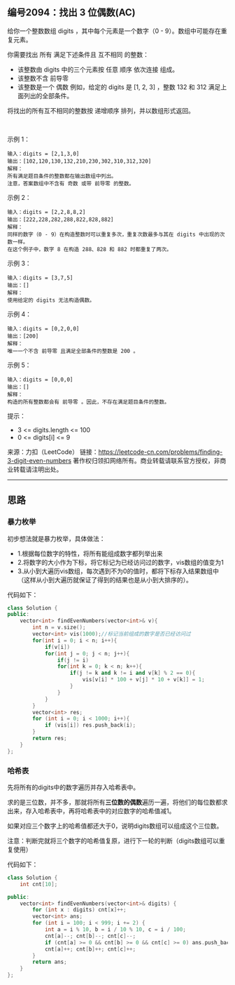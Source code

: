 ## 编号2094：找出 3 位偶数(AC)

给你一个整数数组 digits ，其中每个元素是一个数字（0 - 9）。数组中可能存在重复元素。

你需要找出 所有 满足下述条件且 互不相同 的整数：

* 该整数由 digits 中的三个元素按 任意 顺序 依次连接 组成。
* 该整数不含 前导零
* 该整数是一个 偶数
例如，给定的 digits 是 [1, 2, 3] ，整数 132 和 312 满足上面列出的全部条件。

将找出的所有互不相同的整数按 递增顺序 排列，并以数组形式返回。

 

示例 1：
```
输入：digits = [2,1,3,0]
输出：[102,120,130,132,210,230,302,310,312,320]
解释：
所有满足题目条件的整数都在输出数组中列出。 
注意，答案数组中不含有 奇数 或带 前导零 的整数。
```
示例 2：
```
输入：digits = [2,2,8,8,2]
输出：[222,228,282,288,822,828,882]
解释：
同样的数字（0 - 9）在构造整数时可以重复多次，重复次数最多与其在 digits 中出现的次数一样。 
在这个例子中，数字 8 在构造 288、828 和 882 时都重复了两次。 
```
示例 3：
```
输入：digits = [3,7,5]
输出：[]
解释：
使用给定的 digits 无法构造偶数。
```
示例 4：
```
输入：digits = [0,2,0,0]
输出：[200]
解释：
唯一一个不含 前导零 且满足全部条件的整数是 200 。
```
示例 5：
```
输入：digits = [0,0,0]
输出：[]
解释：
构造的所有整数都会有 前导零 。因此，不存在满足题目条件的整数。 
```
提示：

* 3 <= digits.length <= 100
* 0 <= digits[i] <= 9

来源：力扣（LeetCode）
链接：https://leetcode-cn.com/problems/finding-3-digit-even-numbers
著作权归领扣网络所有。商业转载请联系官方授权，非商业转载请注明出处。

---
## 思路

### 暴力枚举
初步想法就是暴力枚举，具体做法：
* 1.根据每位数字的特性，将所有能组成数字都列举出来
* 2.将数字的大小作为下标，将它标记为已经访问过的数字，vis数组的值变为1
* 3.从小到大遍历vis数组，每次遇到不为0的值时，都将下标存入结果数组中（这样从小到大遍历就保证了得到的结果也是从小到大排序的）。


代码如下：
```c++
class Solution {
public:
    vector<int> findEvenNumbers(vector<int>& v){
        int n = v.size();
        vector<int> vis(1000);//标记当前组成的数字是否已经访问过
        for(int i = 0; i < n; i++){ 
            if(v[i])
            for(int j = 0; j < n; j++){ 
                if(j != i)
                for(int k = 0; k < n; k++){ 
                    if(j != k and k != i and v[k] % 2 == 0){
                        vis[v[i] * 100 + v[j] * 10 + v[k]] = 1;
                    }
                }
            }
        }
        vector<int> res;
        for (int i = 0; i < 1000; i++){
            if (vis[i]) res.push_back(i);
        }
        return res;
    }
};
```


### 哈希表

先将所有的digits中的数字遍历并存入哈希表中。

求的是三位数，并不多，那就将所有**三位数的偶数**遍历一遍，将他们的每位数都求出来，存入哈希表中，再将哈希表中的对应数字的哈希值减1。

如果对应三个数字上的哈希值都还大于0，说明digits数组可以组成这个三位数。

注意：判断完就将三个数字的哈希值复原，进行下一轮的判断（digits数组可以重复使用）


代码如下：
```c++
class Solution {
    int cnt[10];

public:
    vector<int> findEvenNumbers(vector<int>& digits) {
        for (int x : digits) cnt[x]++;
        vector<int> ans;
        for (int i = 100; i < 999; i += 2) {
            int a = i % 10, b = i / 10 % 10, c = i / 100;
            cnt[a]--; cnt[b]--; cnt[c]--;
            if (cnt[a] >= 0 && cnt[b] >= 0 && cnt[c] >= 0) ans.push_back(i);
            cnt[a]++; cnt[b]++; cnt[c]++;
        }
        return ans;
    }
};
```